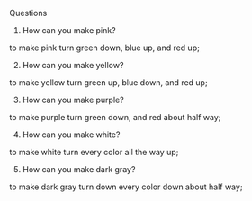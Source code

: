 Questions

1. How can you make pink?

to make pink turn green down, blue up, and red up;

2. How can you make yellow?

to make yellow turn green up, blue down, and red up;

3. How can you make purple?

to make purple turn green down, and red about half way;


4. How can you make white?

to make white turn every color all the way up;

5. How can you make dark gray?

to make dark gray turn down every color down about half way;